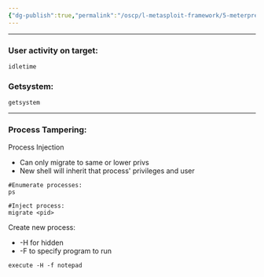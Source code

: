 ```yaml
---
{"dg-publish":true,"permalink":"/oscp/l-metasploit-framework/5-meterpreter-post-exploitation/"}
---
```


------
### User activity on target:
```
idletime
```

### Getsystem:
```
getsystem
```
------------
### Process Tampering:

Process Injection
- Can only migrate to same or lower privs
- New shell will inherit that process' privileges and user
```
#Enumerate processes:
ps

#Inject process:
migrate <pid>
```

Create new process:
- -H for hidden
- -F to specify program to run
```
execute -H -f notepad
```


